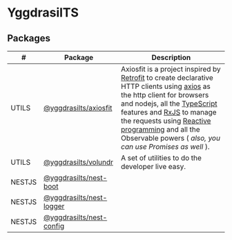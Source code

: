 

# YggdrasilTS

## Packages

| # | Package               | Description                                                                                                                                                                                                                                                                                                                                                                                                                                                                                                         |
|-----------|-----------------------|---------------------------------------------------------------------------------------------------------------------------------------------------------------------------------------------------------------------------------------------------------------------------------------------------------------------------------------------------------------------------------------------------------------------------------------------------------------------------------------------------------------------|
| UTILS | [@yggdrasilts/axiosfit](./packages//yggdrasilts/axiosfit/README.md) | Axiosfit is a project inspired by  [Retrofit](https://square.github.io/retrofit/)  to create declarative HTTP clients using  [axios](https://github.com/axios/axios)  as the http client for browsers and nodejs, all the  [TypeScript](http://www.typescriptlang.org/)  features and  [RxJS](https://rxjs-dev.firebaseapp.com/)  to manage the requests using  [Reactive programming](https://en.wikipedia.org/wiki/Reactive_programming)  and all the Observable powers ( _also, you can use Promises as well_ ). |
| UTILS | [@yggdrasilts/volundr](./packages/yggdrasilts/volundr/README.md) | A set of utilities to do the developer live easy.                                                                                                                                                                                                                                                                                                                                                                                                                                                                   |
| NESTJS | [@yggdrasilts/nest-boot](./packages/yggdrasilts/nestjs/boot/README.md)   |                                                                                                                                                                                                                                                                                                                                                                                                                                                                                                                     |
| NESTJS | [@yggdrasilts/nest-logger](./packages/yggdrasilts/nestjs/logger/README.md) |                                                                                                                                                                                                                                                                                                                                                                                                                                                                                                                     |
| NESTJS | [@yggdrasilts/nest-config](./packages/yggdrasilts/nestjs/config/README.md) |                                                                                                                                                                                                                                                                                                                                                                                                                                                                                                                     |
